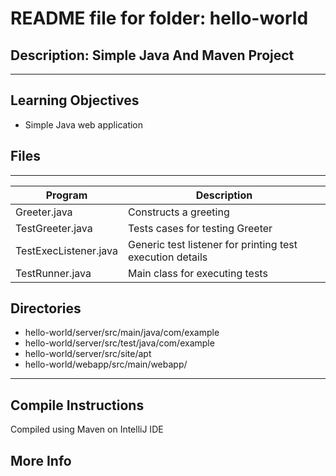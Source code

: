 # README file for folder: hello-world
## Description: Simple Java And Maven Project
---
 
## Learning Objectives

* Simple Java web application


## Files
---
Program|Description
---|---
Greeter.java | Constructs a greeting
TestGreeter.java | Tests cases for testing Greeter
TestExecListener.java | Generic test listener for printing test execution details
TestRunner.java | Main class for executing tests

## Directories
* hello-world/server/src/main/java/com/example
* hello-world/server/src/test/java/com/example
* hello-world/server/src/site/apt
* hello-world/webapp/src/main/webapp/

---

## Compile Instructions
Compiled using Maven on IntelliJ IDE

## More Info

